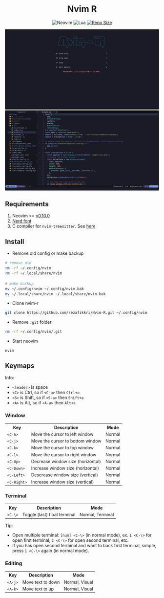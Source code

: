 <h1 align="center">Nvim R</h1>

<div align="center">
  <img alt="Neovim" src="https://img.shields.io/badge/NeoVim-%2357A143.svg?&style=for-the-badge&logo=neovim&logoColor=white"/>
  <img alt="Lua" src="https://img.shields.io/badge/lua-%232C2D72.svg?style=for-the-badge&logo=lua&logoColor=white"/>
  <a href="https://github.com/rezafikkri/Nvim-R">
    <img alt="Repo Size" src="https://img.shields.io/github/repo-size/rezafikkri/Nvim-R?color=%23DDB6F2&label=SIZE&logo=codesandbox&style=for-the-badge&logoColor=D9E0EE&labelColor=302D41" />
  </a>
</div>

![dashboard!](img/nvim-r2.png)
![home!](img/nvim-r1.png)

## Requirements
1. Neovim >= [v0.10.0](https://github.com/neovim/neovim/releases/latest)
2. [Nerd font](https://www.nerdfonts.com/)
3. C compiler for `nvim-treesitter`. See [here](https://github.com/nvim-treesitter/nvim-treesitter#requirements)

## Install
- Remove old config or make backup
```bash
# remove old
rm -rf ~/.config/nvim
rm -rf ~/.local/share/nvim

# make backup
mv ~/.config/nvim ~/.config/nvim.bak
mv ~/.local/share/nvim ~/.local/share/nvim.bak
```
- Clone nvim-r
```bash
git clone https://github.com/rezafikkri/Nvim-R.git ~/.config/nvim
```
- Remove `.git` folder
```bash
rm -rf ~/.config/nvim/.git
```
- Start neovim
```bash
nvim
```

## Keymaps
Info:
- `<leader>` is space
- `<C>` is Ctrl, so if `<C-a>` then `Ctrl+a`
- `<S>` is Shift, so if `<S-a>` then `Shift+a`
- `<A>` is Alt, so if `<A-a>` then `Alt+a`

### Window
<table>
  <tr>
    <th>Key</th>
    <th>Description</th>
    <th>Mode</th>
  </tr>
  <tr>
    <td><code>&lt;C-h&gt</code></td>
    <td>Move the cursor to left window</td>
    <td>Normal</td>
  </tr>
  <tr>
    <td><code>&lt;C-j&gt</code></td>
    <td>Move the cursor to bottom window</td>
    <td>Normal</td>
  </tr>
  <tr>
    <td><code>&lt;C-k&gt</code></td>
    <td>Move the cursor to top window</td>
    <td>Normal</td>
  </tr>
  <tr>
    <td><code>&lt;C-l&gt</code></td>
    <td>Move the cursor to right window</td>
    <td>Normal</td>
  </tr>

  <tr>
    <td><code>&lt;C-Up&gt</code></td>
    <td>Decrease window size (horizontal)</td>
    <td>Normal</td>
  </tr>
  <tr>
    <td><code>&lt;C-Down&gt</code></td>
    <td>Increase window size (horizontal)</td>
    <td>Normal</td>
  </tr>
  <tr>
    <td><code>&lt;C-Left&gt</code></td>
    <td>Descrease window size (vertical)</td>
    <td>Normal</td>
  </tr>
  <tr>
    <td><code>&lt;C-Right&gt</code></td>
    <td>Increase window size (vertical)</td>
    <td>Normal</td>
  </tr>
</table>

### Terminal
<table>
  <tr>
    <th>Key</th>
    <th>Description</th>
    <th>Mode</th>
  </tr>
  <tr>
    <td><code>&lt;C-\&gt</code></td>
    <td>Toggle (last) float terminal</td>
    <td>Normal, Terminal</td>
  </tr>
</table>

Tip:
- Open multiple terminal: `[num] <C-\>` (in normal mode), ex. `1 <C-\>` for open first terminal, `2 <C-\>` for open second terminal, etc.
- If you has open second terminal and want to back first terminal, simple, press `1 <C-\>` again (in normal mode).

### Editing
<table>
  <tr>
    <th>Key</th>
    <th>Description</th>
    <th>Mode</th>
  </tr>
  <tr>
    <td><code>&lt;A-j&gt</code></td>
    <td>Move text to down</td>
    <td>Normal, Visual</td>
  </tr>
  
  <tr>
    <td><code>&lt;A-k&gt</code></td>
    <td>Move text to up</td>
    <td>Normal, Visual</td>
  </tr>
</table>
